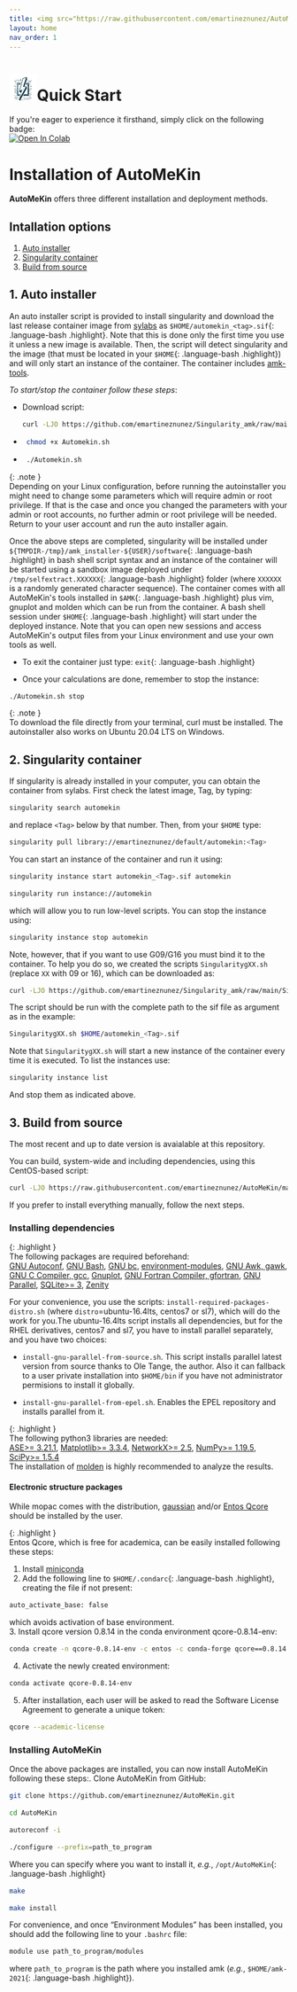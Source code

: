 ```yaml
---
title: <img src="https://raw.githubusercontent.com/emartineznunez/AutoMeKin/gh-pages/assets/images/qs2.jpg" alt="alt text" width="25" height="25"> Quick start&Installion
layout: home
nav_order: 1
---
```


# <img src="https://raw.githubusercontent.com/emartineznunez/AutoMeKin/gh-pages/assets/images/qs2.jpg" alt="alt text" width="50" height="50">Quick Start 


If you're eager to experience it firsthand, simply click on the following badge:     
[![Open In Colab](https://colab.research.google.com/assets/colab-badge.svg)](https://colab.research.google.com/github/emartineznunez/AutoMeKin/blob/main/AutoMeKin.ipynb)


# Installation of AutoMeKin
**AutoMeKin** offers three different installation and deployment methods. 


## Intallation options
1. [Auto installer](#autoinstaller)
2. [Singularity container](#singularity)
3. [Build from source](#build)

## 1. Auto installer <a name="autoinstaller"></a>
An auto installer script is provided to install singularity and
download the last release container image from [sylabs](https://cloud.sylabs.io/library/emartineznunez/default/automekin) as
`$HOME/automekin_<tag>.sif`{: .language-bash .highlight}. Note that this is done only the first time
you use it unless a new image is available. Then, the script will detect
singularity and the image (that must be located in your `$HOME`{: .language-bash .highlight}) and will
only start an instance of the container. The container includes
[amk-tools](https://github.com/dgarayr/amk_tools). 

_To start/stop the container follow these steps_:

- Download script: 
   ```bash
   curl -LJO https://github.com/emartineznunez/Singularity_amk/raw/main/installer/Automekin.sh
   ```

- ```bash
   chmod +x Automekin.sh
   ```

- ```bash
   ./Automekin.sh
   ```

{: .note }  
Depending on your Linux configuration, before running the
autoinstaller you might need to change some parameters which will
require admin or root privilege. If that is the case and once you
changed the parameters with your admin or root accounts, no further
admin or root privilege will be needed. Return to your user account and
run the auto installer again.

Once the above steps are completed, singularity will be installed
under `${TMPDIR-/tmp}/amk_installer-${USER}/software`{: .language-bash .highlight} in bash shell script
syntax and an instance of the container will be started using a sandbox
image deployed under `/tmp/selfextract.XXXXXX`{: .language-bash .highlight} folder (where `XXXXXX` is a
randomly generated character sequence). The container comes with all
AutoMeKin's tools installed in `$AMK`{: .language-bash .highlight} plus vim, gnuplot and molden which
can be run from the container. A bash shell session under `$HOME`{: .language-bash .highlight} will
start under the deployed instance. Note that you can open new sessions
and access AutoMeKin's output files from your Linux environment and use
your own tools as well.

- To exit the container just type: `exit`{: .language-bash .highlight}

- Once your calculations are done, remember to stop the instance:
```bash
./Automekin.sh stop
```

{: .note }  
To download the file directly from your terminal, curl must be installed. The autoinstaller also works on Ubuntu 20.04 LTS on Windows.  

## 2. Singularity container <a name="singularity"></a>
If singularity is already installed in your
computer, you can obtain the container from sylabs. First check the
latest image, Tag, by typing: 

```bash
singularity search automekin
```

and replace `<Tag>` below by that number.
Then, from your `$HOME` type: 

```bash
singularity pull library://emartineznunez/default/automekin:<Tag>
```

You can start an instance of the container and run it using:

```bash
singularity instance start automekin_<Tag>.sif automekin
```
```bash
singularity run instance://automekin
```

which will allow you to run low-level scripts. You can stop the instance
using:

```bash
singularity instance stop automekin
```

Note, however, that if you want to use G09/G16 you must bind it to the
container. To help you do so, we created the scripts `SingularitygXX.sh`
(replace `XX` with 09 or 16), which can be downloaded as:
```bash
curl -LJO https://github.com/emartineznunez/Singularity_amk/raw/main/SingularitygXX.sh
```
The script should be run with the complete path to the sif file as
argument as in the example:
```bash
SingularitygXX.sh $HOME/automekin_<Tag>.sif
```
Note that `SingularitygXX.sh` will start a new instance of the container
every time it is executed. To list the instances use:
```bash
singularity instance list
```
And stop them as indicated above.

## 3. Build from source <a name="build"></a>

The most recent and up to date version is avaialable at this repository.

You can build, system-wide and including dependencies, using this CentOS-based script:
```bash
curl -LJO https://raw.githubusercontent.com/emartineznunez/AutoMeKin/main/Build_Centos.sh
```

If you prefer to install everything manually, follow the next steps.

### Installing dependencies 

{: .highlight }    
The following packages are required beforehand:   
[GNU Autoconf](https://www.gnu.org/software/autoconf/), [GNU Bash](https://www.gnu.org/software/bash/), [GNU bc](https://www.gnu.org/software/bc/), [environment-modules](https://github.com/cea-hpc/modules), [GNU Awk, gawk](https://www.gnu.org/software/gawk/), [GNU C Compiler, gcc](https://gcc.gnu.org/), [Gnuplot](http://www.gnuplot.info/), [GNU Fortran Compiler, gfortran](https://gcc.gnu.org/wiki/GFortran), [GNU Parallel](https://www.gnu.org/software/bash/manual/html_node/GNU-Parallel.html), [SQLite\>= 3](https://www.sqlite.org/index.html), [Zenity](https://wiki.gnome.org/Projects/Zenity)

For your convenience, you use the scripts: `install-required-packages-distro.sh` (where `distro`=ubuntu-16.4lts, centos7 or sl7), which will do the work for you.The ubuntu-16.4lts
script installs all dependencies, but for the RHEL derivatives, centos7
and sl7, you have to install parallel separately, and you have two
choices:

- `install-gnu-parallel-from-source.sh`. This script installs parallel
latest version from source thanks to Ole Tange, the author. Also it can
fallback to a user private installation into `$HOME/bin` if you have not
administrator permisions to install it globally.

- `install-gnu-parallel-from-epel.sh`. Enables the EPEL repository and
installs parallel from it.

{: .highlight }    
The following python3 libraries are
needed:  
[ASE>= 3.21.1](https://wiki.fysik.dtu.dk/ase/install.html), [Matplotlib>= 3.3.4](https://matplotlib.org/stable/users/installing/index.html), [NetworkX>= 2.5](https://networkx.org/documentation/stable/install.html), [NumPy>= 1.19.5](https://numpy.org/install/), [SciPy>= 1.5.4](https://scipy.org/install/)  
The installation of [molden](https://www.theochem.ru.nl/molden/linux.html) is highly recommended to analyze the results.

#### **Electronic structure packages**

While mopac comes with the distribution, [gaussian](https://gaussian.com/) and/or [Entos Qcore](https://software.entos.ai/qcore/documentation/) should be installed by the user.

{: .highlight }   
Entos Qcore, which is free for academica, can be easily installed following these steps:

1. Install [miniconda](https://docs.conda.io/projects/miniconda/en/latest/)
2. Add the following line to `$HOME/.condarc`{: .language-bash .highlight}, creating the file if not present:
```bash
auto_activate_base: false
```
which avoids activation of base environment.   
3. Install qcore version 0.8.14 in the conda environment qcore-0.8.14-env:
```bash
conda create -n qcore-0.8.14-env -c entos -c conda-forge qcore==0.8.14 'tbb<2021'
```
4. Activate the newly created environment:
```bash
conda activate qcore-0.8.14-env
```
5. After installation, each user will be asked to read the Software License Agreement to generate a unique token:
```bash
qcore --academic-license
```

### Installing AutoMeKin

Once the above packages are installed, you can now install AutoMeKin
following these steps:. Clone AutoMeKin from GitHub:
```bash
git clone https://github.com/emartineznunez/AutoMeKin.git
```
```bash
cd AutoMeKin
```
```bash
autoreconf -i
```
```bash
./configure --prefix=path_to_program
```
Where you can specify where you want to install it, _e.g._, `/opt/AutoMeKin`{: .language-bash .highlight}
```bash
make 
```
```bash
make install
```
For convenience, and once “Environment Modules” has been installed, you
should add the following line to your `.bashrc` file:
```bash
module use path_to_program/modules
```
where `path_to_program` is the path where you installed amk (_e.g._,
`$HOME/amk-2021`{: .language-bash .highlight}).

